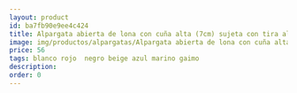 ```yaml
---
layout: product
id: ba7fb90e9ee4c424
title: Alpargata abierta de lona con cuña alta (7cm) sujeta con tira al talón
image: img/productos/alpargatas/Alpargata abierta de lona con cuña alta (7cm) sujeta con tira al talón=56 =blanco rojo  negro beige azul marino gaimo.webp
price: 56 
tags: blanco rojo  negro beige azul marino gaimo
description: 
order: 0
---
```

